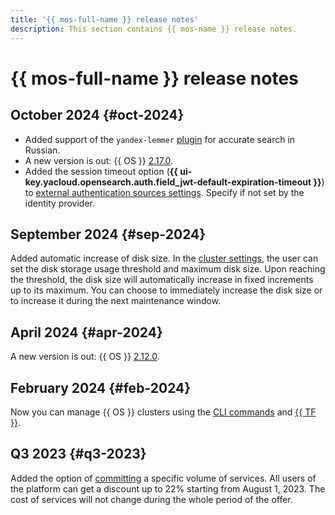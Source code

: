 ```yaml
---
title: '{{ mos-full-name }} release notes'
description: This section contains {{ mos-name }} release notes.
---
```


# {{ mos-full-name }} release notes

## October 2024 {#oct-2024}

* Added support of the `yandex-lemmer` [plugin](concepts/plugins.md#yandex-lemmer) for accurate search in Russian.
* A new version is out: {{ OS }} [2.17.0](https://github.com/opensearch-project/opensearch-build/blob/main/release-notes/opensearch-release-notes-2.17.0.md).
* Added the session timeout option (**{{ ui-key.yacloud.opensearch.auth.field_jwt-default-expiration-timeout }}**) to [external authentication sources settings](operations/saml-authentication.md#configuration-sso). Specify if not set by the identity provider.

## September 2024 {#sep-2024}

Added automatic increase of disk size. In the [cluster settings](operations/update.md), the user can set the disk storage usage threshold and maximum disk size. Upon reaching the threshold, the disk size will automatically increase in fixed increments up to its maximum. You can choose to immediately increase the disk size or to increase it during the next maintenance window.

## April 2024 {#apr-2024}

A new version is out: {{ OS }} [2.12.0](https://github.com/opensearch-project/opensearch-build/blob/main/release-notes/opensearch-release-notes-2.12.0.md).

## February 2024 {#feb-2024}

Now you can manage {{ OS }} clusters using the [CLI commands](../cli/cli-ref/managed-opensearch/cli-ref/index.md) and [{{ TF }}](./tf-ref.md).

## Q3 2023 {#q3-2023}

Added the option of [committing](../billing/concepts/cvos.md) a specific volume of services. All users of the platform can get a discount up to 22% starting from August 1, 2023. The cost of services will not change during the whole period of the offer.